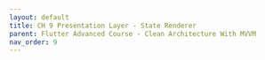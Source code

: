 ```yaml
---
layout: default
title: CH 9 Presentation Layer - State Renderer
parent: Flutter Advanced Course - Clean Architecture With MVVM
nav_order: 9
---
```


